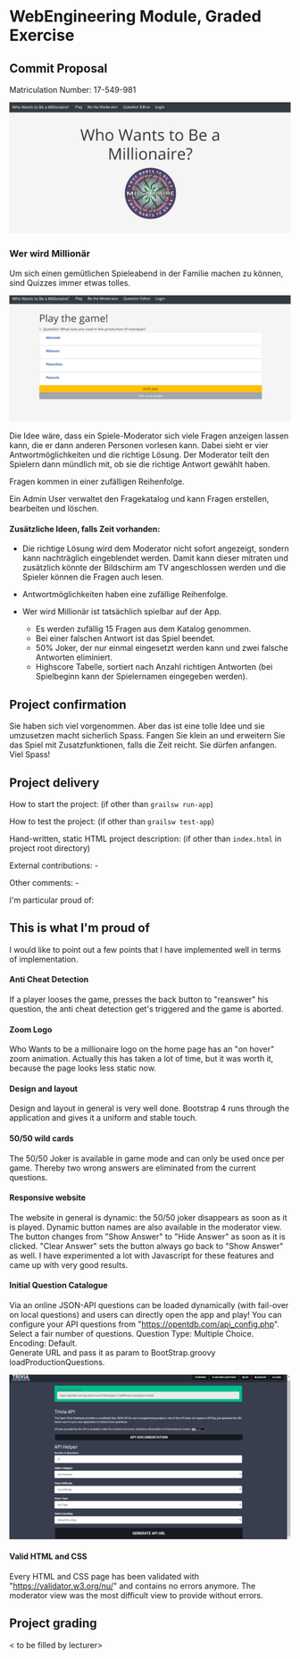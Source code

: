 # WebEngineering Module, Graded Exercise

## Commit Proposal
Matriculation Number: 17-549-981

![](startpage.png)

### Wer wird Millionär
Um sich einen gemütlichen Spieleabend in der Familie machen zu können, 
sind Quizzes immer etwas tolles. 

![](gamepage.png)

Die Idee wäre, dass ein Spiele-Moderator sich viele Fragen anzeigen lassen kann, die er dann anderen Personen vorlesen kann. 
Dabei sieht er vier Antwortmöglichkeiten und die richtige Lösung. Der Moderator teilt den Spielern dann mündlich mit, ob sie die 
richtige Antwort gewählt haben. 

Fragen kommen in einer zufälligen Reihenfolge.

Ein Admin User verwaltet den Fragekatalog und kann Fragen erstellen, bearbeiten und löschen. 

#### Zusätzliche Ideen, falls Zeit vorhanden:
- Die richtige Lösung wird dem Moderator nicht sofort angezeigt, sondern kann nachträglich eingeblendet werden. 
  Damit kann dieser mitraten und zusätzlich könnte der Bildschirm am TV angeschlossen werden und die Spieler können die
  Fragen auch lesen.  

- Antwortmöglichkeiten haben eine zufällige Reihenfolge.  

- Wer wird Millionär ist tatsächlich spielbar auf der App.
    * Es werden zufällig 15 Fragen aus dem Katalog genommen.
    * Bei einer falschen Antwort ist das Spiel beendet.
    * 50% Joker, der nur einmal eingesetzt werden kann und zwei falsche Antworten eliminiert.
    * Highscore Tabelle, sortiert nach Anzahl richtigen Antworten (bei Spielbeginn kann der Spielernamen eingegeben werden).

## Project confirmation
Sie haben sich viel vorgenommen. Aber das ist eine tolle Idee und sie umzusetzen macht sicherlich Spass.
Fangen Sie klein an und erweitern Sie das Spiel mit Zusatzfunktionen, falls die Zeit reicht. Sie dürfen anfangen.
Viel Spass!

## Project delivery <to be filled by student>
How to start the project: (if other than `grailsw run-app`)

How to test the project:  (if other than `grailsw test-app`)

Hand-written, static HTML 
project description:      (if other than `index.html` in project root directory)

External contributions: -

Other comments: -

I'm particular proud of:
    
## This is what I'm proud of
I would like to point out a few points that I have implemented well in terms of implementation.
            
#### Anti Cheat Detection 
If a player looses the game, presses the back button to "reanswer" his question, the anti cheat detection get's triggered and the game is aborted.

#### Zoom Logo
Who Wants to be a millionaire logo on the home page has an "on hover" zoom animation. 
Actually this has taken a lot of time, but it was worth it, because the page looks less static now.
            
#### Design and layout
            
Design and layout in general is very well done. Bootstrap 4 runs through the application 
and gives it a uniform and stable touch.
            
#### 50/50 wild cards
            
The 50/50 Joker is available in game mode and can only be used once per game. Thereby two wrong answers 
are eliminated from the current questions.
            
#### Responsive website
            
The website in general is dynamic: the 50/50 joker disappears as soon as it is played. 
Dynamic button names are also available in the moderator view. The button changes from "Show Answer" to "Hide Answer"
as soon as it is clicked. "Clear Answer" sets the button always go back to "Show Answer" as well.
I have experimented a lot with Javascript for these features and came up with very good results.
            
#### Initial Question Catalogue
Via an online JSON-API questions can be loaded dynamically (with fail-over on local questions) and users can directly open the app and play!
You can configure your API questions from "https://opentdb.com/api_config.php". Select a fair number of questions. Question Type: Multiple Choice. Encoding: Default.  
Generate URL and pass it as param to BootStrap.groovy loadProductionQuestions.

![](apiconfig.png)

#### Valid HTML and CSS
Every HTML and CSS page has been validated with "https://validator.w3.org/nu/" and contains no errors anymore. 
The moderator view was the most difficult view to provide without errors.
            
## Project grading 
< to be filled by lecturer>
